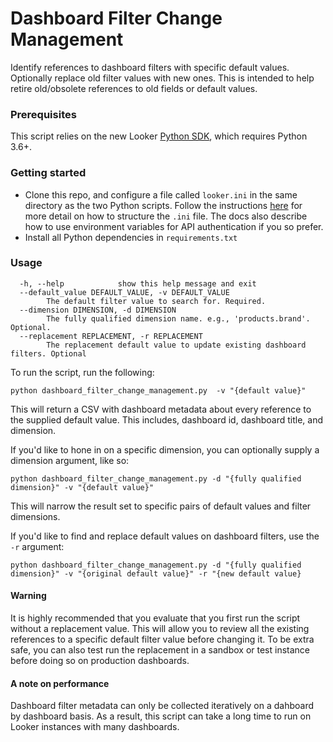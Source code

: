 # Dashboard Filter Change Management

Identify references to dashboard filters with specific default values. Optionally replace old filter values with new ones. This is intended to help retire old/obsolete references to old fields or default values.  

### Prerequisites

This script relies on the new Looker [Python SDK](https://github.com/looker-open-source/sdk-codegen/tree/master/python), which requires Python 3.6+.


### Getting started

* Clone this repo, and configure a file called `looker.ini` in the same directory as the two Python scripts. Follow the instructions [here](https://github.com/looker-open-source/sdk-codegen/tree/master/python#configuring-the-sdk) for more detail on how to structure the `.ini` file. The docs also describe how to use environment variables for API authentication if you so prefer.
* Install all Python dependencies in `requirements.txt`

### Usage

``` Arguments:
  -h, --help            show this help message and exit
  --default_value DEFAULT_VALUE, -v DEFAULT_VALUE
        The default filter value to search for. Required.
  --dimension DIMENSION, -d DIMENSION
        The fully qualified dimension name. e.g., 'products.brand'. Optional.
  --replacement REPLACEMENT, -r REPLACEMENT
        The replacement default value to update existing dashboard filters. Optional
```

To run the script, run the following:

```
python dashboard_filter_change_management.py  -v "{default value}"
```

This will return a CSV with dashboard metadata about every reference to the supplied default value. This includes, dashboard id, dashboard title, and dimension.

If you'd like to hone in on a specific dimension, you can optionally supply a dimension argument, like so:

```
python dashboard_filter_change_management.py -d "{fully qualified dimension}" -v "{default value}"
```

This will narrow the result set to specific pairs of default values and filter dimensions.

If you'd like to find and replace default values on dashboard filters, use the `-r` argument:

```
python dashboard_filter_change_management.py -d "{fully qualified dimension}" -v "{original default value}" -r "{new default value} 
```
#### Warning 

It is highly recommended that you evaluate that you first run the script without a replacement value. This will allow you to review all the existing references to a specific default filter value before changing it. To be extra safe, you can also test run the replacement in a sandbox or test instance before doing so on production dashboards.

#### A note on performance

Dashboard filter metadata can only be collected iteratively on a dahboard by dashboard basis. As a result, this script can take a long time to run on Looker instances with many dashboards. 